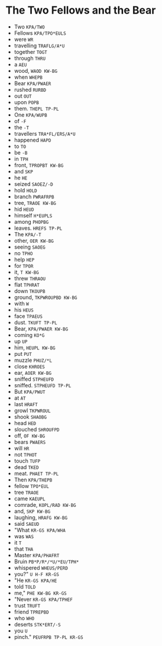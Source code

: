 # The Two Fellows and the Bear

* Two `KPA/TWO`
* Fellows `KPA/TPO*EULS`
* were `WR`
* travelling `TRAFLG/A*U`
* together `TOGT`
* through `THRU`
* a `AEU`
* wood, `WAOD KW-BG`
* when `WHEPB`
* Bear `KPA/PWAER`
* rushed `RURBD`
* out `OUT`
* upon `POPB`
* them. `THEPL TP-PL`
* One `KPA/WUPB`
* of `-F`
* the `-T`
* travellers `TRA*FL/ERS/A*U`
* happened `HAPD`
* to `TO`
* be `-B`
* in `TPH`
* front, `TPROPBT KW-BG`
* and `SKP`
* he `HE`
* seized `SAOEZ/-D`
* hold `HOLD`
* branch `PWRAFRPB`
* tree, `TRAOE KW-BG`
* hid `HEUD`
* himself `H*EUPLS`
* among `PHOPBG`
* leaves. `HREFS TP-PL`
* The `KPA/-T`
* other, `OER KW-BG`
* seeing `SAOEG`
* no `TPHO`
* help `HEP`
* for `TPOR`
* it, `T KW-BG`
* threw `THRAOU`
* flat `TPHRAT`
* down `TKOUPB`
* ground, `TKPWROUPBD KW-BG`
* with `W`
* his `HEUS`
* face `TPAEUS`
* dust. `TKUFT TP-PL`
* Bear, `KPA/PWAER KW-BG`
* coming `KO*G`
* up `UP`
* him, `HEUPL KW-BG`
* put `PUT`
* muzzle `PHUZ/*L`
* close `KHROES`
* ear, `AOER KW-BG`
* sniffed `STPHEUFD`
* sniffed. `STPHEUFD TP-PL`
* But `KPA/PWUT`
* at `AT`
* last `HRAFT`
* growl `TKPWROUL`
* shook `SHAOBG`
* head `HED`
* slouched `SHROUFPD`
* off, `OF KW-BG`
* bears `PWAERS`
* will `HR`
* not `TPHOT`
* touch `TUFP`
* dead `TKED`
* meat. `PHAET TP-PL`
* Then `KPA/THEPB`
* fellow `TPO*EUL`
* tree `TRAOE`
* came `KAEUPL`
* comrade, `KOPL/RAD KW-BG`
* and, `SKP KW-BG`
* laughing, `HRAFG KW-BG`
* said `SAEUD`
* "What `KR-GS KPA/WHA`
* was `WAS`
* it `T`
* that `THA`
* Master `KPA/PHAFRT`
* Bruin `PB*P/R*/*U/*EU/TPH*`
* whispered `WHEUS/PERD`
* you?" `U H-F KR-GS`
* "He `KR-GS KPA/HE`
* told `TOLD`
* me," `PHE KW-BG KR-GS`
* "Never `KR-GS KPA/TPHEF`
* trust `TRUFT`
* friend `TPREPBD`
* who `WHO`
* deserts `STK*ERT/-S`
* you `U`
* pinch." `PEUFRPB TP-PL KR-GS`
